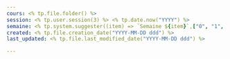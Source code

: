 ```yaml
---
cours: <% tp.file.folder() %>
session: <% tp.user.session(3) %> <% tp.date.now("YYYY") %>
semaine: <% tp.system.suggester((item) => `Semaine ${item}`,["0", "1", "2", "3", "4", "5", "6", "7", "8", "9", "10", "11", "12", "13", "14", "15", "16"]) %>
created: <% tp.file.creation_date("YYYY-MM-DD ddd") %>
last_updated: <% tp.file.last_modified_date("YYYY-MM-DD ddd") %>

---
```

